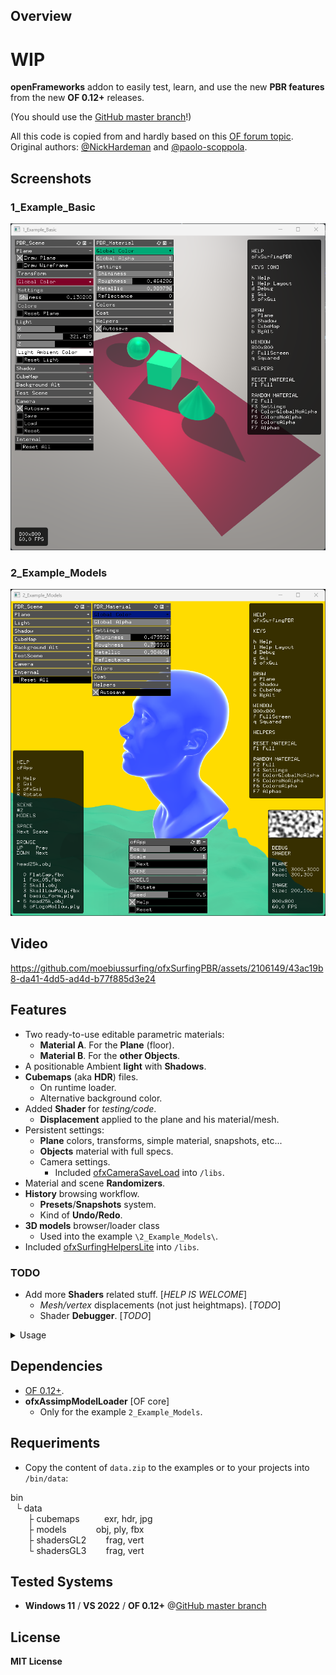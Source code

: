 ## Overview

# WIP 

**openFrameworks** addon to easily test, learn, and use the new **PBR features** from the new **OF 0.12+** releases.  

(You should use the [GitHub master branch](https://github.com/openframeworks/openFrameworks)!)  

All this code is copied from and hardly based on this [OF forum topic](https://forum.openframeworks.cc/t/ofshadow-and-ofshader-issue-on-of-0-12/42600/19 ).  
Original authors: [@NickHardeman](https://github.com/NickHardeman) and [@paolo-scoppola](https://github.com/paolo-scoppola).  

## Screenshots

### 1_Example_Basic
![](1_Example_Basic/Capture.PNG)

### 2_Example_Models
![](2_Example_Models/Capture.PNG)

## Video

https://github.com/moebiussurfing/ofxSurfingPBR/assets/2106149/43ac19b8-da41-4dd5-ad4d-b77f885d3e24

## Features

- Two ready-to-use editable parametric materials:
  - **Material A**. For the **Plane** (floor).
  - **Material B**. For the **other Objects**.
- A positionable Ambient **light** with **Shadows**.
- **Cubemaps** (aka **HDR**) files.
  - On runtime loader.
  - Alternative background color.
- Added **Shader** for *testing/code*.
  - **Displacement** applied to the plane and his material/mesh.
- Persistent settings:
  - **Plane** colors, transforms, simple material, snapshots, etc...
  - **Objects** material with full specs. 
  - Camera settings.
    - Included [ofxCameraSaveLoad](https://github.com/roymacdonald/ofxCameraSaveLoad) into `/libs`.
- Material and scene **Randomizers**.
- **History** browsing workflow.
    - **Presets**/**Snapshots** system.
    - Kind of **Undo/Redo**.
- **3D models** browser/loader class
  - Used into the example `\2_Example_Models\`.
 - Included [ofxSurfingHelpersLite](https://github.com/moebiussurfing/ofxSurfingHelpersLite) into `/libs`.

### TODO
  - Add more **Shaders** related stuff. [_HELP IS WELCOME_]
    - _Mesh/vertex_ displacements (not just heightmaps). [_TODO_]
    - Shader **Debugger**. [_TODO_]

<details>
  <summary>Usage</summary>
  <p>

## EXAMPLE

### main.cpp
```.cpp
#include "ofApp.h"
#include "ofMain.h"

int main() {

    ofGLWindowSettings settings;
    settings.setGLVersion(3, 2);

    auto window = ofCreateWindow(settings);

    ofRunApp(window, make_shared<ofApp>());
    ofRunMainLoop();
}
```

### ofApp.h
```.cpp
#pragma once
#include "ofMain.h"

#include "ofxSurfingPBR.h"

#include <functional>
using callback_t = std::function<void()>;

class ofApp : public ofBaseApp {
public:
    void setup();
    void draw();

    ofEasyCam cam;

    ofxSurfingPBR pbr;
    void renderScene();
};
```

### ofApp.cpp
```.cpp
void ofApp::setup() {
    pbr.setup();

    // Pass the local camera
    pbr.setCameraPtr(&cam);

    // Pass the render scene function
    callback_t f = std::bind(&ofApp::renderScene, this);
    pbr.setFunctionRenderScene(f);
}

void ofApp::draw() {
    pbr.draw();

    pbr.drawGui();
}

void ofApp::renderScene()
{
    // Plane floor
    pbr.drawPlane();

    // Other objects
    pbr.beginMaterial();
    {
        ///*   DRAW HERE !   *///
    }
    pbr.endMaterial();
}
```

  </p>
</details>

## Dependencies

* [OF 0.12+](https://github.com/openframeworks/openFrameworks).
* **ofxAssimpModelLoader** [OF core]
    * Only for the example `2_Example_Models`. 

## Requeriments 

* Copy the content of `data.zip` to the examples or to your projects into `/bin/data`:

bin  
$~$ └ data  
$~~~~~~$ ├ cubemaps $~~~~~~~~$ exr, hdr, jpg  
$~~~~~~$ ├ models $~~~~~~~~~~$ obj, ply, fbx  
$~~~~~~$ ├ shadersGL2 $~~~~~~$ frag, vert  
$~~~~~~$ └ shadersGL3 $~~~~~~$ frag, vert  

## Tested Systems
* **Windows 11** / **VS 2022** / **OF 0.12+** @[GitHub master branch](https://github.com/openframeworks/openFrameworks)

## License
**MIT License**